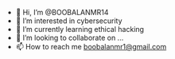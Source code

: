 - 👋 Hi, I’m @BOOBALANMR14
- 👀 I’m interested in cybersecurity
- 🌱 I’m currently learning ethical hacking
- 💞️ I’m looking to collaborate on ...
- 📫 How to reach me boobalanmr1@gmail.com

<!---
BOOBALANMR14/BOOBALANMR14 is a ✨ special ✨ repository because its `README.md` (this file) appears on your GitHub profile.
You can click the Preview link to take a look at your changes.
--->
